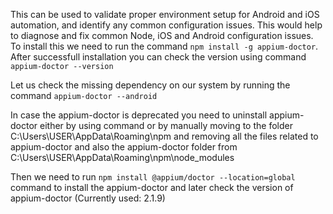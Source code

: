 This can be used to validate proper environment setup for Android and iOS automation, and identify any common configuration issues. This would help to diagnose and fix common Node, iOS and Android configuration issues. To install this we need to run the command `npm install -g appium-doctor`.
After successfull installation you can check the version using command `appium-doctor --version`

Let us check the missing dependency on our system by running the command `appium-doctor --android`

In case the appium-doctor is deprecated you need to uninstall appium-doctor either by using command or by manually moving to the folder C:\Users\USER\AppData\Roaming\npm and removing all the files related to appium-doctor and also the appium-doctor folder from C:\Users\USER\AppData\Roaming\npm\node_modules

Then we need to run `npm install @appium/doctor --location=global` command to install the appium-doctor and later check the version of appium-doctor (Currently used: 2.1.9)

